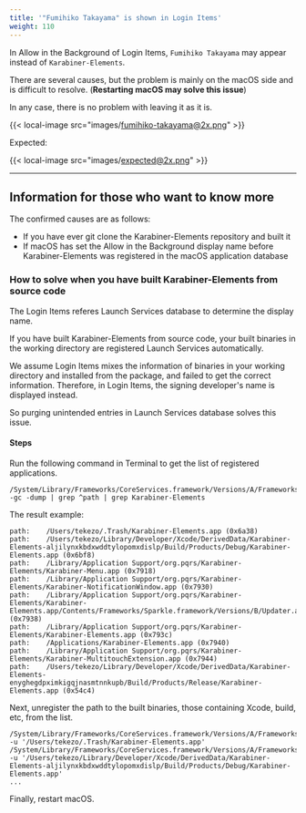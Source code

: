 ```yaml
---
title: '"Fumihiko Takayama" is shown in Login Items'
weight: 110
---
```


In Allow in the Background of Login Items, `Fumihiko Takayama` may appear instead of `Karabiner-Elements`.

There are several causes, but the problem is mainly on the macOS side and is difficult to resolve. (**Restarting macOS may solve this issue**)

In any case, there is no problem with leaving it as it is.

{{< local-image src="images/fumihiko-takayama@2x.png" >}}

Expected:

{{< local-image src="images/expected@2x.png" >}}

---

## Information for those who want to know more

The confirmed causes are as follows:

-   If you have ever git clone the Karabiner-Elements repository and built it
-   If macOS has set the Allow in the Background display name before Karabiner-Elements was registered in the macOS application database

### How to solve when you have built Karabiner-Elements from source code

The Login Items referes Launch Services database to determine the display name.

If you have built Karabiner-Elements from source code, your built binaries in the working directory are registered Launch Services automatically.

We assume Login Items mixes the information of binaries in your working directory and installed from the package, and failed to get the correct information.
Therefore, in Login Items, the signing developer's name is displayed instead.

So purging unintended entries in Launch Services database solves this issue.

#### Steps

Run the following command in Terminal to get the list of registered applications.

```shell
/System/Library/Frameworks/CoreServices.framework/Versions/A/Frameworks/LaunchServices.framework/Versions/A/Support/lsregister -gc -dump | grep ^path | grep Karabiner-Elements
```

The result example:

```text
path:    /Users/tekezo/.Trash/Karabiner-Elements.app (0x6a38)
path:    /Users/tekezo/Library/Developer/Xcode/DerivedData/Karabiner-Elements-aljilynxkbdxwddtylopomxdislp/Build/Products/Debug/Karabiner-Elements.app (0x6bf8)
path:    /Library/Application Support/org.pqrs/Karabiner-Elements/Karabiner-Menu.app (0x7918)
path:    /Library/Application Support/org.pqrs/Karabiner-Elements/Karabiner-NotificationWindow.app (0x7930)
path:    /Library/Application Support/org.pqrs/Karabiner-Elements/Karabiner-Elements.app/Contents/Frameworks/Sparkle.framework/Versions/B/Updater.app (0x7938)
path:    /Library/Application Support/org.pqrs/Karabiner-Elements/Karabiner-Elements.app (0x793c)
path:    /Applications/Karabiner-Elements.app (0x7940)
path:    /Library/Application Support/org.pqrs/Karabiner-Elements/Karabiner-MultitouchExtension.app (0x7944)
path:    /Users/tekezo/Library/Developer/Xcode/DerivedData/Karabiner-Elements-enyghegdpximkigqjnasmtnnkupb/Build/Products/Release/Karabiner-Elements.app (0x54c4)
```

Next, unregister the path to the built binaries, those containing Xcode, build, etc, from the list.

```sheel
/System/Library/Frameworks/CoreServices.framework/Versions/A/Frameworks/LaunchServices.framework/Versions/A/Support/lsregister -u '/Users/tekezo/.Trash/Karabiner-Elements.app'
/System/Library/Frameworks/CoreServices.framework/Versions/A/Frameworks/LaunchServices.framework/Versions/A/Support/lsregister -u '/Users/tekezo/Library/Developer/Xcode/DerivedData/Karabiner-Elements-aljilynxkbdxwddtylopomxdislp/Build/Products/Debug/Karabiner-Elements.app'
...
```

Finally, restart macOS.
